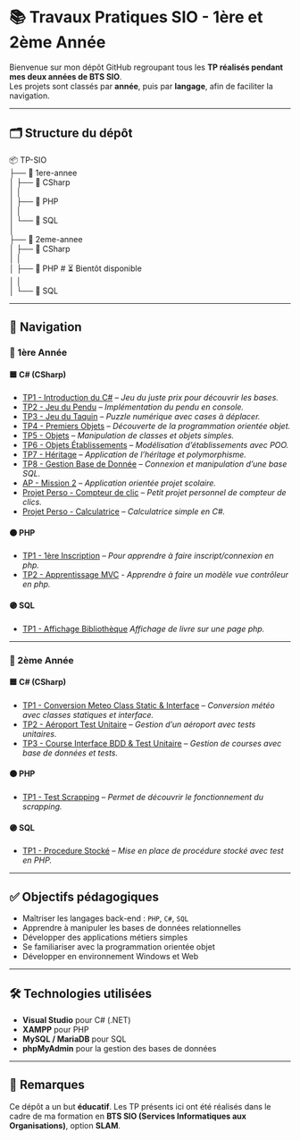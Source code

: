 # 📚 Travaux Pratiques SIO - 1ère et 2ème Année

Bienvenue sur mon dépôt GitHub regroupant tous les **TP réalisés pendant mes deux années de BTS SIO**.  
Les projets sont classés par **année**, puis par **langage**, afin de faciliter la navigation.

---

## 🗂️ Structure du dépôt

📦 TP-SIO  
├── 📁 1ere-annee  
│   ├── 📁 CSharp  
│   │      
│   ├── 📁 PHP  
│   │              
│   └── 📁 SQL   
│                       
├── 📁 2eme-annee  
│   ├── 📁 CSharp  
│   │               
│   ├── 📁 PHP  # ⏳ Bientôt disponible  
│   │       
│   └── 📁 SQL  

---

## 🧭 Navigation

### 🔹 1ère Année

#### 🟦 C# (CSharp)  
- [TP1 - Introduction du C#](./1ere-annee/C#/JustePrix/) – *Jeu du juste prix pour découvrir les bases.*  
- [TP2 - Jeu du Pendu](./1ere-annee/C#/Jeu%20du%20pendu/) – *Implémentation du pendu en console.*  
- [TP3 - Jeu du Taquin](./1ere-annee/C#/Jeu%20du%20taquin/) – *Puzzle numérique avec cases à déplacer.*  
- [TP4 - Premiers Objets](./1ere-annee/C#/PremierPOO/) – *Découverte de la programmation orientée objet.*  
- [TP5 - Objets](./1ere-annee/C#/TP2%20poo/) – *Manipulation de classes et objets simples.*  
- [TP6 - Objets Établissements](./1ere-annee/C#/Etablissment/) – *Modélisation d’établissements avec POO.*  
- [TP7 - Héritage](./1ere-annee/C#/heritage/) – *Application de l’héritage et polymorphisme.*  
- [TP8 - Gestion Base de Donnée](./1ere-annee/C#/GestionBDD/) – *Connexion et manipulation d’une base SQL.*  
- [AP - Mission 2](./1ere-annee/C#/Mission%202/) – *Application orientée projet scolaire.*  
- [Projet Perso - Compteur de clic](./1ere-annee/C#/CompteurClic/) – *Petit projet personnel de compteur de clics.*  
- [Projet Perso - Calculatrice](./1ere-annee/C#/Calculatrice/) – *Calculatrice simple en C#.*

#### 🟠 PHP
- [TP1 - 1ère Inscription](./1ere-annee/PHP/Inscription/) – *Pour apprendre à faire inscript/connexion en php.*
- [TP2 - Apprentissage MVC](./1ere-annee/PHP/MVC/) - *Apprendre à faire un modèle vue contrôleur en php.*

#### 🟣 SQL
- [TP1 - Affichage Bibliothèque](./1ere-annee/SQL/TP_1/) *Affichage de livre sur une page php.*

---

### 🔹 2ème Année

#### 🟦 C# (CSharp)  
- [TP1 - Conversion Meteo Class Static & Interface](./2eme-annee/C#/ConversionMeteo/) – *Conversion météo avec classes statiques et interface.*  
- [TP2 - Aéroport Test Unitaire](./2eme-annee/CSharp/Aeroport/) – *Gestion d’un aéroport avec tests unitaires.*  
- [TP3 - Course Interface BDD & Test Unitaire](./2eme-annee/CSharp/Aeroport/) – *Gestion de courses avec base de données et tests.*

#### 🟠 PHP
- [TP1 - Test Scrapping](./2eme-annee/PHP/test_scrap/) – *Permet de découvrir le fonctionnement du scrapping.*

#### 🟣 SQL
- [TP1 - Procedure Stocké](./2eme-annee/SQL/Procedure_stocké/) – *Mise en place de procédure stocké avec test en PHP.*

---

## ✅ Objectifs pédagogiques

- Maîtriser les langages back-end : `PHP`, `C#`, `SQL`  
- Apprendre à manipuler les bases de données relationnelles  
- Développer des applications métiers simples  
- Se familiariser avec la programmation orientée objet  
- Développer en environnement Windows et Web

---

## 🛠️ Technologies utilisées

- **Visual Studio** pour C# (.NET)  
- **XAMPP** pour PHP  
- **MySQL / MariaDB** pour SQL  
- **phpMyAdmin** pour la gestion des bases de données

---

## 📌 Remarques

Ce dépôt a un but **éducatif**. Les TP présents ici ont été réalisés dans le cadre de ma formation en **BTS SIO (Services Informatiques aux Organisations)**, option **SLAM**.
